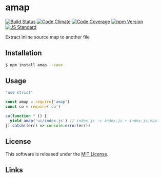 amap
==========

<!---
This file is generated by ape-tmpl. Do not update manually.
--->

<!-- Badge Start -->
<a name="badges"></a>

[![Build Status][bd_travis_shield_url]][bd_travis_url]
[![Code Climate][bd_codeclimate_shield_url]][bd_codeclimate_url]
[![Code Coverage][bd_codeclimate_coverage_shield_url]][bd_codeclimate_url]
[![npm Version][bd_npm_shield_url]][bd_npm_url]
[![JS Standard][bd_standard_shield_url]][bd_standard_url]

[bd_repo_url]: https://github.com/a-labo/amap
[bd_travis_url]: http://travis-ci.org/a-labo/amap
[bd_travis_shield_url]: http://img.shields.io/travis/a-labo/amap.svg?style=flat
[bd_travis_com_url]: http://travis-ci.com/a-labo/amap
[bd_travis_com_shield_url]: https://api.travis-ci.com/a-labo/amap.svg?token=
[bd_license_url]: https://github.com/a-labo/amap/blob/master/LICENSE
[bd_codeclimate_url]: http://codeclimate.com/github/a-labo/amap
[bd_codeclimate_shield_url]: http://img.shields.io/codeclimate/github/a-labo/amap.svg?style=flat
[bd_codeclimate_coverage_shield_url]: http://img.shields.io/codeclimate/coverage/github/a-labo/amap.svg?style=flat
[bd_gemnasium_url]: https://gemnasium.com/a-labo/amap
[bd_gemnasium_shield_url]: https://gemnasium.com/a-labo/amap.svg
[bd_npm_url]: http://www.npmjs.org/package/amap
[bd_npm_shield_url]: http://img.shields.io/npm/v/amap.svg?style=flat
[bd_standard_url]: http://standardjs.com/
[bd_standard_shield_url]: https://img.shields.io/badge/code%20style-standard-brightgreen.svg

<!-- Badge End -->


<!-- Description Start -->
<a name="description"></a>

Extract inline source map to another file

<!-- Description End -->


<!-- Overview Start -->
<a name="overview"></a>



<!-- Overview End -->


<!-- Sections Start -->
<a name="sections"></a>

<!-- Section from "doc/guides/01.Installation.md.hbs" Start -->

<a name="section-doc-guides-01-installation-md"></a>

Installation
-----

```bash
$ npm install amap --save
```


<!-- Section from "doc/guides/01.Installation.md.hbs" End -->

<!-- Section from "doc/guides/02.Usage.md.hbs" Start -->

<a name="section-doc-guides-02-usage-md"></a>

Usage
---------

```javascript
'use strict'

const amap = require('amap')
const co = require('co')

co(function * () {
  yield amap('ui/index.js') // index.js -> index.js + index.js.map
}).catch((err) => console.error(err))

```


<!-- Section from "doc/guides/02.Usage.md.hbs" End -->


<!-- Sections Start -->


<!-- LICENSE Start -->
<a name="license"></a>

License
-------
This software is released under the [MIT License](https://github.com/a-labo/amap/blob/master/LICENSE).

<!-- LICENSE End -->


<!-- Links Start -->
<a name="links"></a>

Links
------



<!-- Links End -->
